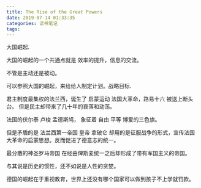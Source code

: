 ```yaml
---
title: The Rise of the Great Powers
date: 2019-07-14 01:33:35
categories: 读书笔记
tags:
---
```


大国崛起.

大国的崛起的一个共通点就是 效率的提升，信息的交流。

不管是主动还是被动。

可以参照大国的崛起，来给给人制定计划。战略目标.

君主制度最集权的法兰西，诞生了 启蒙运动 法国大革命，路易十六 被送上断头台。
但是民主却带来了几十年的衰落和动荡。

法国的伏尔泰 卢梭 孟德斯鸠， 象征着 自由 平等 博爱的三色旗。


但是矛盾的是 法兰西第一帝国 皇帝  拿破仑 却用的是征服战争的形式，宣传法国大革命的启蒙思想。反而促进了德意志的统一。

 


最分散的神圣罗马帝国 在经由俾斯麦统一之后却形成了带有军国主义的帝国。

与其说是历史的惯性，还不如说是人性的贪婪。

德国的崛起在于重视教育，世界上还没有哪个国家可以做到孩子不上学就罚款。
